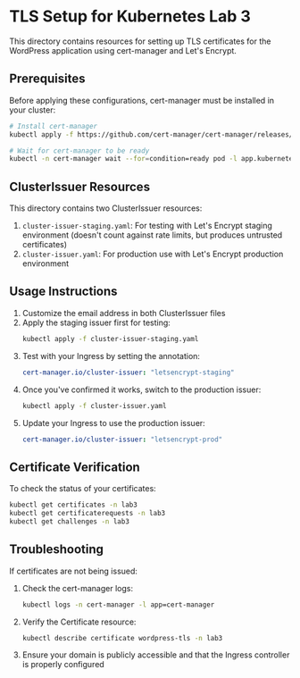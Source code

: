 # TLS Setup for Kubernetes Lab 3

This directory contains resources for setting up TLS certificates for the WordPress application using cert-manager and Let's Encrypt.

## Prerequisites

Before applying these configurations, cert-manager must be installed in your cluster:

```bash
# Install cert-manager
kubectl apply -f https://github.com/cert-manager/cert-manager/releases/download/v1.13.1/cert-manager.yaml

# Wait for cert-manager to be ready
kubectl -n cert-manager wait --for=condition=ready pod -l app.kubernetes.io/instance=cert-manager
```

## ClusterIssuer Resources

This directory contains two ClusterIssuer resources:

1. `cluster-issuer-staging.yaml`: For testing with Let's Encrypt staging environment (doesn't count against rate limits, but produces untrusted certificates)
2. `cluster-issuer.yaml`: For production use with Let's Encrypt production environment

## Usage Instructions

1. Customize the email address in both ClusterIssuer files
2. Apply the staging issuer first for testing:
   ```bash
   kubectl apply -f cluster-issuer-staging.yaml
   ```
3. Test with your Ingress by setting the annotation:
   ```yaml
   cert-manager.io/cluster-issuer: "letsencrypt-staging"
   ```
4. Once you've confirmed it works, switch to the production issuer:
   ```bash
   kubectl apply -f cluster-issuer.yaml
   ```
5. Update your Ingress to use the production issuer:
   ```yaml
   cert-manager.io/cluster-issuer: "letsencrypt-prod"
   ```

## Certificate Verification

To check the status of your certificates:

```bash
kubectl get certificates -n lab3
kubectl get certificaterequests -n lab3
kubectl get challenges -n lab3
```

## Troubleshooting

If certificates are not being issued:

1. Check the cert-manager logs:
   ```bash
   kubectl logs -n cert-manager -l app=cert-manager
   ```
2. Verify the Certificate resource:
   ```bash
   kubectl describe certificate wordpress-tls -n lab3
   ```
3. Ensure your domain is publicly accessible and that the Ingress controller is properly configured
